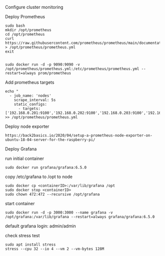 Configure cluster monitoring


Deploy Prometheus
```
sudo bash
mkdir /opt/prometheus
cd /opt/prometheus
curl https://raw.githubusercontent.com/prometheus/prometheus/main/documentation/examples/prometheus.yml > /opt/prometheus/prometheus.yml
exit


sudo docker run -d -p 9090:9090 -v /opt/prometheus/prometheus.yml:/etc/prometheus/prometheus.yml --restart=always prom/prometheus
```

Add prometheus targets
```
echo "
  - job_name: 'nodes'
    scrape_interval: 5s
    static_configs:
      - targets: ['192.168.0.201:9100','192.168.0.202:9100','192.168.0.203:9100','192.168.0.204:9100','192.168.0.205:9100','192.168.0.206:9100','192.168.0.207:9100']" >> /opt/prometheus/prometheus.yml
```

Deploy node exporter
```
https://back2basics.io/2020/04/setup-a-prometheus-node-exporter-on-ubuntu-18-04-server-for-the-raspberry-pi/
```

Deploy Grafana

run initial container
```
sudo docker run grafana/grafana:6.5.0 
```

copy /etc/grafana to /opt to node
```
sudo docker cp <containerID>:/var/lib/grafana /opt
sudo docker stop <containerID>
sudo chown 472:472 --recursive /opt/grafana
```

start container
```
sudo docker run -d -p 3000:3000 --name grafana -v /opt/grafana:/var/lib/grafana --restart=always grafana/grafana:6.5.0 
```
default grafana login: admin/admin


check stress test
```
sudo apt install stress
stress --cpu 32 --io 4 --vm 2 --vm-bytes 128M
```